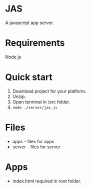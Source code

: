 # JAS
A javascript app server.

# Requirements
Node.js

# Quick start
1. Download project for your platform.
2. Unzip.
3. Open terminal in /src folder.
4. `node ./server/jas.js`

# Files
- apps - files for apps
- server - files for server

# Apps
- index.html required in root folder.